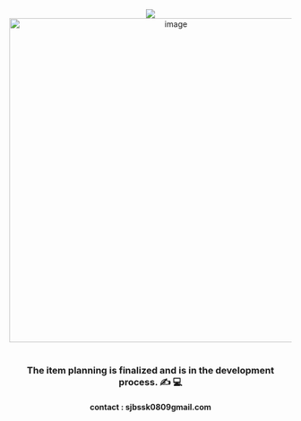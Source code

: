 
<div align=center>
 	<img src="https://capsule-render.vercel.app/api?type=waving&color=auto&height=170&section=header&text=Junjoy%20Studio&fontSize=40&animation=fadeIn&fontAlignY=30&desc=%20&descAlignY=60&descAlign=90" />	
  
 <div align = center><img width="579" alt="image" src="https://github.com/mmmjunjoy/mmmjunjoy/assets/121990539/a163d8d5-6cda-4506-afd0-0d851549c875">



 </div>
 <br>
<h3> The item planning is finalized and is in the development process. ✍️ 💻 </h3> 
<h4> contact : sjbssk0809gmail.com </h4>
